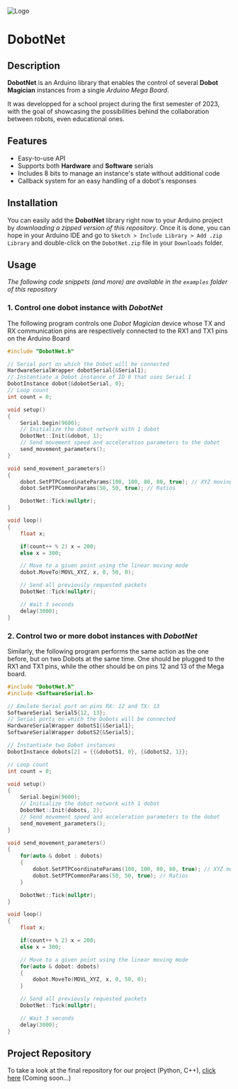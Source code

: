 ![Logo](https://images2.imgbox.com/49/26/ztFAQqU5_o.png)
# DobotNet

## Description
**DobotNet** is an Arduino library that enables the control of several __Dobot Magician__ instances from a single _Arduino Mega Board_.

It was developped for a school project during the first semester of 2023, with the goal of showcasing the possibilities behind the collaboration between robots, even educational ones.


## Features

- Easy-to-use API
- Supports both **Hardware** and **Software** serials
- Includes 8 bits to manage an instance's state without additional code
- Callback system for an easy handling of a dobot's responses


## Installation

You can easily add the __DobotNet__ library right now to your Arduino project by *downloading a zipped version of this repository*. Once it is done, you can hope in your Arduino IDE and go to `Sketch > Include Library > Add .zip Library` and double-click on the `DobotNet.zip` file in your `Downloads` folder.

## Usage

*The following code snippets (and more) are available in the `examples` folder of this repository*

### 1. Control one dobot instance with *DobotNet*

The following program controls one *Dobot Magician* device whose TX and RX communication pins are respectively connected to the RX1 and TX1 pins on the Arduino Board

```cpp
#include "DobotNet.h"

// Serial port on which the Dobot will be connected
HardwareSerialWrapper dobotSerial{&Serial1};
// Instantiate a Dobot instance of ID 0 that uses Serial 1
DobotInstance dobot{&dobotSerial, 0};
// Loop count
int count = 0;

void setup()
{
	Serial.begin(9600);
	// Initialize the dobot network with 1 dobot
	DobotNet::Init(&dobot, 1);
	// Send movement speed and acceleration parameters to the dobot
	send_movement_parameters();
}

void send_movement_parameters()
{
	dobot.SetPTPCoordinateParams(100, 100, 80, 80, true); // XYZ moving speed
	dobot.SetPTPCommonParams(50, 50, true); // Ratios

	DobotNet::Tick(nullptr);
}

void loop()
{
	float x;

	if(count++ % 2) x = 200;
	else x = 300;

	// Move to a given point using the linear moving mode
	dobot.MoveTo(MOVL_XYZ, x, 0, 50, 0);

	// Send all previously requested packets
	DobotNet::Tick(nullptr);

	// Wait 3 seconds
	delay(3000);
}

```

### 2. Control two or more dobot instances with *DobotNet*

Similarly, the following program performs the same action as the one before, but on two Dobots at the same time. One should be plugged to the RX1 and TX1 pins, while the other should be on pins 12 and 13 of the Mega board.

```cpp
#include "DobotNet.h"
#include <SoftwareSerial.h>

// Emulate Serial port on pins RX: 12 and TX: 13
SoftwareSerial Serial5{12, 13};
// Serial ports on which the Dobots will be connected
HardwareSerialWrapper dobotS1{&Serial1};
SoftwareSerialWrapper dobotS2{&Serial5};

// Instantiate two Dobot instances
DobotInstance dobots[2] = {{&dobotS1, 0}, {&dobotS2, 1}};

// Loop count
int count = 0;

void setup()
{
	Serial.begin(9600);
	// Initialize the dobot network with 1 dobot
	DobotNet::Init(dobots, 2);
	// Send movement speed and acceleration parameters to the dobot
	send_movement_parameters();
}

void send_movement_parameters()
{
	for(auto & dobot : dobots)
	{
		dobot.SetPTPCoordinateParams(100, 100, 80, 80, true); // XYZ moving speed
		dobot.SetPTPCommonParams(50, 50, true); // Ratios
	}

	DobotNet::Tick(nullptr);
}

void loop()
{
	float x;

	if(count++ % 2) x = 200;
	else x = 300;

	// Move to a given point using the linear moving mode
	for(auto & dobot: dobots)
	{
		dobot.MoveTo(MOVL_XYZ, x, 0, 50, 0);
	}

	// Send all previously requested packets
	DobotNet::Tick(nullptr);

	// Wait 3 seconds
	delay(3000);
}
```

## Project Repository

To take a look at the final repository for our project (Python, C++), [click here](https://github.com/) (Coming soon...)